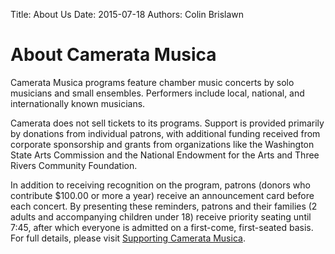 Title: About Us
Date: 2015-07-18
Authors: Colin Brislawn

# About Camerata Musica

Camerata Musica programs feature chamber music concerts by solo musicians and small ensembles. Performers include local, national, and internationally known musicians.

Camerata does not sell tickets to its programs. Support is provided primarily by donations from individual patrons, with additional funding received from corporate sponsorship and grants from organizations like the Washington State Arts Commission and the National Endowment for the Arts and Three Rivers Community Foundation.

In addition to receiving recognition on the program, patrons (donors who contribute $100.00 or more a year) receive an announcement card before each concert. By presenting these reminders, patrons and their families (2 adults and accompanying children under 18) receive priority seating until 7:45, after which everyone is admitted on a first-come, first-seated basis. For full details, please visit [Supporting Camerata Musica]({filename}/pages/Supporting.md).
